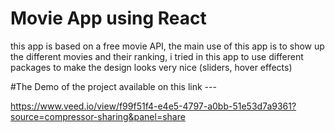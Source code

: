 # Movie App using React 
this app is based on a free movie API, the main use of this app is to show up the different movies and their ranking, i tried in this app to use different packages to make the design looks very nice (sliders, hover effects)

#The Demo of the project available on this link ---

https://www.veed.io/view/f99f51f4-e4e5-4797-a0bb-51e53d7a9361?source=compressor-sharing&panel=share

